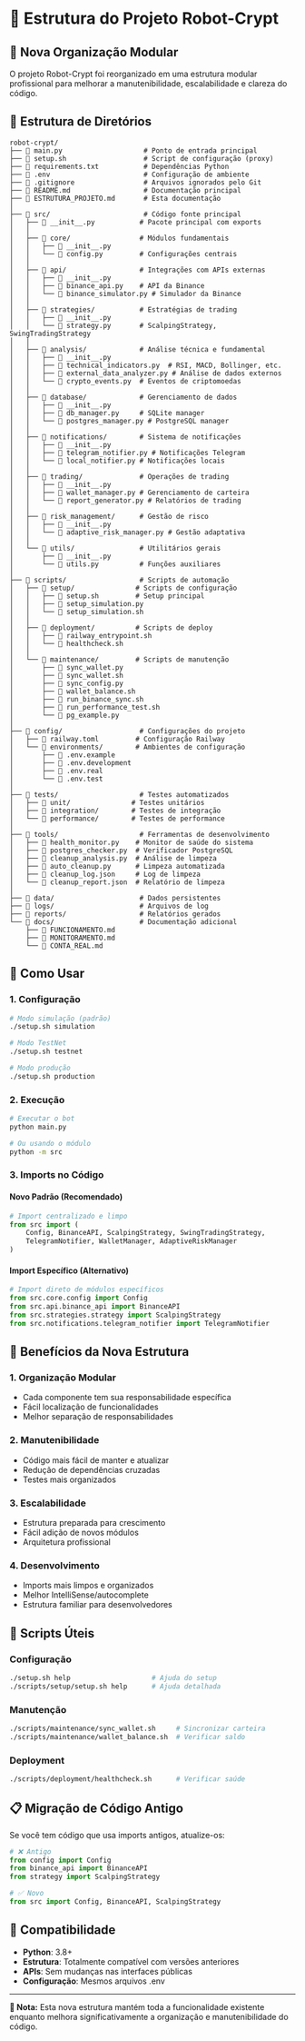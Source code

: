 # 📁 Estrutura do Projeto Robot-Crypt

## 🎯 Nova Organização Modular

O projeto Robot-Crypt foi reorganizado em uma estrutura modular profissional para melhorar a manutenibilidade, escalabilidade e clareza do código.

## 📂 Estrutura de Diretórios

```
robot-crypt/
├── 📄 main.py                    # Ponto de entrada principal
├── 📄 setup.sh                   # Script de configuração (proxy)
├── 📄 requirements.txt           # Dependências Python
├── 📄 .env                       # Configuração de ambiente
├── 📄 .gitignore                 # Arquivos ignorados pelo Git
├── 📄 README.md                  # Documentação principal
├── 📄 ESTRUTURA_PROJETO.md       # Esta documentação
│
├── 📁 src/                       # Código fonte principal
│   ├── 📄 __init__.py           # Pacote principal com exports
│   │
│   ├── 📁 core/                 # Módulos fundamentais
│   │   ├── 📄 __init__.py
│   │   └── 📄 config.py         # Configurações centrais
│   │
│   ├── 📁 api/                  # Integrações com APIs externas
│   │   ├── 📄 __init__.py
│   │   ├── 📄 binance_api.py    # API da Binance
│   │   └── 📄 binance_simulator.py # Simulador da Binance
│   │
│   ├── 📁 strategies/           # Estratégias de trading
│   │   ├── 📄 __init__.py
│   │   └── 📄 strategy.py       # ScalpingStrategy, SwingTradingStrategy
│   │
│   ├── 📁 analysis/             # Análise técnica e fundamental
│   │   ├── 📄 __init__.py
│   │   ├── 📄 technical_indicators.py  # RSI, MACD, Bollinger, etc.
│   │   ├── 📄 external_data_analyzer.py # Análise de dados externos
│   │   └── 📄 crypto_events.py  # Eventos de criptomoedas
│   │
│   ├── 📁 database/             # Gerenciamento de dados
│   │   ├── 📄 __init__.py
│   │   ├── 📄 db_manager.py     # SQLite manager
│   │   └── 📄 postgres_manager.py # PostgreSQL manager
│   │
│   ├── 📁 notifications/        # Sistema de notificações
│   │   ├── 📄 __init__.py
│   │   ├── 📄 telegram_notifier.py # Notificações Telegram
│   │   └── 📄 local_notifier.py # Notificações locais
│   │
│   ├── 📁 trading/              # Operações de trading
│   │   ├── 📄 __init__.py
│   │   ├── 📄 wallet_manager.py # Gerenciamento de carteira
│   │   └── 📄 report_generator.py # Relatórios de trading
│   │
│   ├── 📁 risk_management/      # Gestão de risco
│   │   ├── 📄 __init__.py
│   │   └── 📄 adaptive_risk_manager.py # Gestão adaptativa
│   │
│   └── 📁 utils/                # Utilitários gerais
│       ├── 📄 __init__.py
│       └── 📄 utils.py          # Funções auxiliares
│
├── 📁 scripts/                  # Scripts de automação
│   ├── 📁 setup/               # Scripts de configuração
│   │   ├── 📄 setup.sh         # Setup principal
│   │   ├── 📄 setup_simulation.py
│   │   └── 📄 setup_simulation.sh
│   │
│   ├── 📁 deployment/          # Scripts de deploy
│   │   ├── 📄 railway_entrypoint.sh
│   │   └── 📄 healthcheck.sh
│   │
│   └── 📁 maintenance/         # Scripts de manutenção
│       ├── 📄 sync_wallet.py
│       ├── 📄 sync_wallet.sh
│       ├── 📄 sync_config.py
│       ├── 📄 wallet_balance.sh
│       ├── 📄 run_binance_sync.sh
│       ├── 📄 run_performance_test.sh
│       └── 📄 pg_example.py
│
├── 📁 config/                   # Configurações do projeto
│   ├── 📄 railway.toml         # Configuração Railway
│   └── 📁 environments/        # Ambientes de configuração
│       ├── 📄 .env.example
│       ├── 📄 .env.development
│       ├── 📄 .env.real
│       └── 📄 .env.test
│
├── 📁 tests/                    # Testes automatizados
│   ├── 📁 unit/               # Testes unitários
│   ├── 📁 integration/        # Testes de integração
│   └── 📁 performance/        # Testes de performance
│
├── 📁 tools/                    # Ferramentas de desenvolvimento
│   ├── 📄 health_monitor.py    # Monitor de saúde do sistema
│   ├── 📄 postgres_checker.py  # Verificador PostgreSQL
│   ├── 📄 cleanup_analysis.py  # Análise de limpeza
│   ├── 📄 auto_cleanup.py      # Limpeza automatizada
│   ├── 📄 cleanup_log.json     # Log de limpeza
│   └── 📄 cleanup_report.json  # Relatório de limpeza
│
├── 📁 data/                     # Dados persistentes
├── 📁 logs/                     # Arquivos de log
├── 📁 reports/                  # Relatórios gerados
└── 📁 docs/                     # Documentação adicional
    ├── 📄 FUNCIONAMENTO.md
    ├── 📄 MONITORAMENTO.md
    └── 📄 CONTA_REAL.md
```

## 🚀 Como Usar

### 1. Configuração
```bash
# Modo simulação (padrão)
./setup.sh simulation

# Modo TestNet
./setup.sh testnet

# Modo produção
./setup.sh production
```

### 2. Execução
```bash
# Executar o bot
python main.py

# Ou usando o módulo
python -m src
```

### 3. Imports no Código

#### Novo Padrão (Recomendado)
```python
# Import centralizado e limpo
from src import (
    Config, BinanceAPI, ScalpingStrategy, SwingTradingStrategy,
    TelegramNotifier, WalletManager, AdaptiveRiskManager
)
```

#### Import Específico (Alternativo)
```python
# Import direto de módulos específicos
from src.core.config import Config
from src.api.binance_api import BinanceAPI
from src.strategies.strategy import ScalpingStrategy
from src.notifications.telegram_notifier import TelegramNotifier
```

## 🎯 Benefícios da Nova Estrutura

### 1. **Organização Modular**
- Cada componente tem sua responsabilidade específica
- Fácil localização de funcionalidades
- Melhor separação de responsabilidades

### 2. **Manutenibilidade**
- Código mais fácil de manter e atualizar
- Redução de dependências cruzadas
- Testes mais organizados

### 3. **Escalabilidade**
- Estrutura preparada para crescimento
- Fácil adição de novos módulos
- Arquitetura profissional

### 4. **Desenvolvimento**
- Imports mais limpos e organizados
- Melhor IntelliSense/autocomplete
- Estrutura familiar para desenvolvedores

## 🔧 Scripts Úteis

### Configuração
```bash
./setup.sh help                    # Ajuda do setup
./scripts/setup/setup.sh help      # Ajuda detalhada
```

### Manutenção
```bash
./scripts/maintenance/sync_wallet.sh     # Sincronizar carteira
./scripts/maintenance/wallet_balance.sh  # Verificar saldo
```

### Deployment
```bash
./scripts/deployment/healthcheck.sh      # Verificar saúde
```

## 📋 Migração de Código Antigo

Se você tem código que usa imports antigos, atualize-os:

```python
# ❌ Antigo
from config import Config
from binance_api import BinanceAPI
from strategy import ScalpingStrategy

# ✅ Novo
from src import Config, BinanceAPI, ScalpingStrategy
```

## 🚨 Compatibilidade

- **Python**: 3.8+
- **Estrutura**: Totalmente compatível com versões anteriores
- **APIs**: Sem mudanças nas interfaces públicas
- **Configuração**: Mesmos arquivos .env

---

**📝 Nota:** Esta nova estrutura mantém toda a funcionalidade existente enquanto melhora significativamente a organização e manutenibilidade do código.

